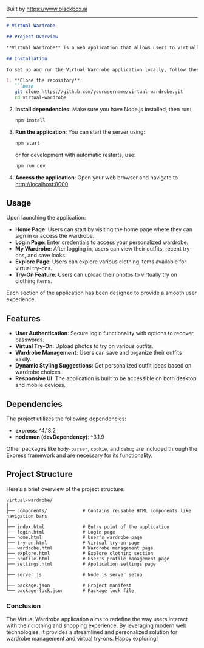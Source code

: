 
Built by https://www.blackbox.ai

---

```markdown
# Virtual Wardrobe

## Project Overview

**Virtual Wardrobe** is a web application that allows users to virtually try on clothes and manage their wardrobe efficiently. With an engaging user interface built using HTML, CSS, and JavaScript, users can sign in, explore outfits, and handle clothing items seamlessly. The application integrates features such as user authentication, style suggestions, and a quick try-on system to enhance the shopping experience.

## Installation

To set up and run the Virtual Wardrobe application locally, follow these steps:

1. **Clone the repository**:
   ```bash
   git clone https://github.com/yourusername/virtual-wardrobe.git
   cd virtual-wardrobe
   ```

2. **Install dependencies**:
   Make sure you have Node.js installed, then run:
   ```bash
   npm install
   ```

3. **Run the application**:
   You can start the server using:
   ```bash
   npm start
   ```
   or for development with automatic restarts, use:
   ```bash
   npm run dev
   ```

4. **Access the application**:
   Open your web browser and navigate to [http://localhost:8000](http://localhost:8000)

## Usage

Upon launching the application:

- **Home Page**: Users can start by visiting the home page where they can sign in or access the wardrobe.
- **Login Page**: Enter credentials to access your personalized wardrobe.
- **My Wardrobe**: After logging in, users can view their outfits, recent try-ons, and save looks.
- **Explore Page**: Users can explore various clothing items available for virtual try-ons.
- **Try-On Feature**: Users can upload their photos to virtually try on clothing items.
  
Each section of the application has been designed to provide a smooth user experience.

## Features

- **User Authentication**: Secure login functionality with options to recover passwords.
- **Virtual Try-On**: Upload photos to try on various outfits.
- **Wardrobe Management**: Users can save and organize their outfits easily.
- **Dynamic Styling Suggestions**: Get personalized outfit ideas based on wardrobe choices.
- **Responsive UI**: The application is built to be accessible on both desktop and mobile devices.

## Dependencies

The project utilizes the following dependencies:

- **express**: ^4.18.2
- **nodemon (devDependency)**: ^3.1.9
   
Other packages like `body-parser`, `cookie`, and `debug` are included through the Express framework and are necessary for its functionality.

## Project Structure

Here’s a brief overview of the project structure:

```
virtual-wardrobe/
│
├── components/             # Contains reusable HTML components like navigation bars
│
├── index.html              # Entry point of the application
├── login.html              # Login page
├── home.html               # User's wardrobe page
├── try-on.html             # Virtual try-on page
├── wardrobe.html           # Wardrobe management page
├── explore.html            # Explore clothing section
├── profile.html            # User's profile management page
├── settings.html           # Application settings page
│
├── server.js               # Node.js server setup
│
├── package.json            # Project manifest
└── package-lock.json       # Package lock file
```

### Conclusion

The Virtual Wardrobe application aims to redefine the way users interact with their clothing and shopping experience. By leveraging modern web technologies, it provides a streamlined and personalized solution for wardrobe management and virtual try-ons. Happy exploring!
```